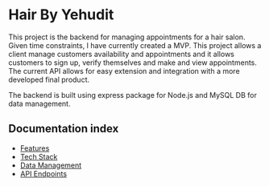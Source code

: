 # Hair By Yehudit

This project is the backend for managing appointments for a hair salon. Given time constraints, I have currently created a MVP. This project allows a client manage customers availability and appointments and it allows customers to sign up, verify themselves and make and view appointments. The current API allows for easy extension and integration with a more developed final product.

The backend is built using express package for Node.js and MySQL DB for data management.

## Documentation index
- [Features](features.md)
- [Tech Stack](tech-stack.md)
- [Data Management](db.md)
- [API Endpoints](api.md)

